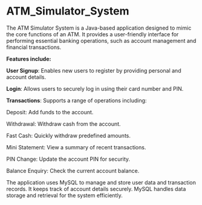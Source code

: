 # ATM_Simulator_System

The ATM Simulator System is a Java-based application designed to mimic the core functions of an ATM. It provides a user-friendly interface for performing essential banking operations, such as account management and financial transactions.

**Features include:**

**User Signup**: Enables new users to register by providing personal and account details.

**Login**: Allows users to securely log in using their card number and PIN.

**Transactions**: Supports a range of operations including:

Deposit: Add funds to the account.

Withdrawal: Withdraw cash from the account.

Fast Cash: Quickly withdraw predefined amounts.

Mini Statement: View a summary of recent transactions.

PIN Change: Update the account PIN for security.

Balance Enquiry: Check the current account balance.

The application uses MySQL to manage and store user data and transaction records. It keeps track of account details securely. MySQL handles data storage and retrieval for the system efficiently.
